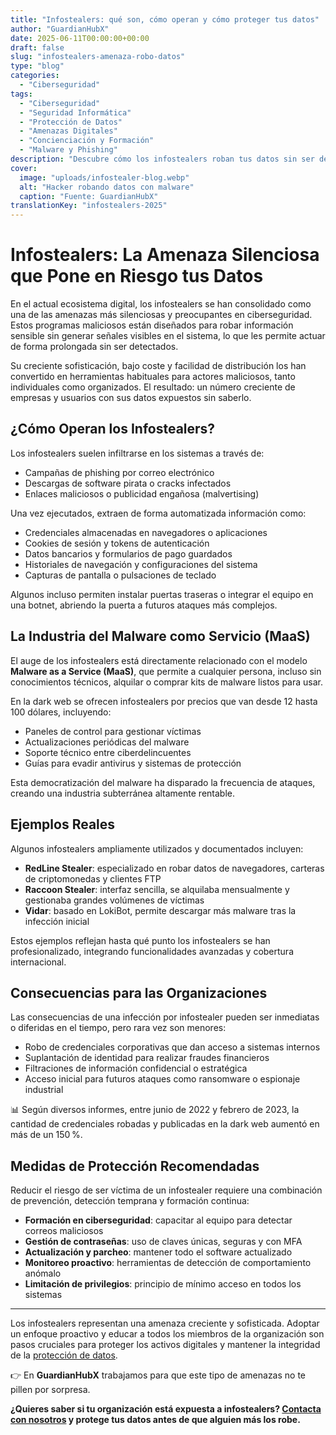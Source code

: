 ```yaml
---
title: "Infostealers: qué son, cómo operan y cómo proteger tus datos"
author: "GuardianHubX"
date: 2025-06-11T00:00:00+00:00
draft: false
slug: "infostealers-amenaza-robo-datos"
type: "blog"
categories:
  - "Ciberseguridad"
tags:
  - "Ciberseguridad"
  - "Seguridad Informática"
  - "Protección de Datos"
  - "Amenazas Digitales"
  - "Concienciación y Formación"
  - "Malware y Phishing"
description: "Descubre cómo los infostealers roban tus datos sin ser detectados y qué medidas puedes tomar para proteger tu empresa frente a estas amenazas silenciosas."
cover:
  image: "uploads/infostealer-blog.webp"
  alt: "Hacker robando datos con malware"
  caption: "Fuente: GuardianHubX"
translationKey: "infostealers-2025"
---
```


# Infostealers: La Amenaza Silenciosa que Pone en Riesgo tus Datos

En el actual ecosistema digital, los infostealers se han consolidado como una de las amenazas más silenciosas y preocupantes en ciberseguridad. Estos programas maliciosos están diseñados para robar información sensible sin generar señales visibles en el sistema, lo que les permite actuar de forma prolongada sin ser detectados.

Su creciente sofisticación, bajo coste y facilidad de distribución los han convertido en herramientas habituales para actores maliciosos, tanto individuales como organizados. El resultado: un número creciente de empresas y usuarios con sus datos expuestos sin saberlo.

## ¿Cómo Operan los Infostealers?

Los infostealers suelen infiltrarse en los sistemas a través de:

- Campañas de phishing por correo electrónico  
- Descargas de software pirata o cracks infectados  
- Enlaces maliciosos o publicidad engañosa (malvertising)  

Una vez ejecutados, extraen de forma automatizada información como:

- Credenciales almacenadas en navegadores o aplicaciones  
- Cookies de sesión y tokens de autenticación  
- Datos bancarios y formularios de pago guardados  
- Historiales de navegación y configuraciones del sistema  
- Capturas de pantalla o pulsaciones de teclado  

Algunos incluso permiten instalar puertas traseras o integrar el equipo en una botnet, abriendo la puerta a futuros ataques más complejos.

## La Industria del Malware como Servicio (MaaS)

El auge de los infostealers está directamente relacionado con el modelo **Malware as a Service (MaaS)**, que permite a cualquier persona, incluso sin conocimientos técnicos, alquilar o comprar kits de malware listos para usar.

En la dark web se ofrecen infostealers por precios que van desde 12 hasta 100 dólares, incluyendo:

- Paneles de control para gestionar víctimas  
- Actualizaciones periódicas del malware  
- Soporte técnico entre ciberdelincuentes  
- Guías para evadir antivirus y sistemas de protección  

Esta democratización del malware ha disparado la frecuencia de ataques, creando una industria subterránea altamente rentable.

## Ejemplos Reales

Algunos infostealers ampliamente utilizados y documentados incluyen:

- **RedLine Stealer**: especializado en robar datos de navegadores, carteras de criptomonedas y clientes FTP  
- **Raccoon Stealer**: interfaz sencilla, se alquilaba mensualmente y gestionaba grandes volúmenes de víctimas  
- **Vidar**: basado en LokiBot, permite descargar más malware tras la infección inicial  

Estos ejemplos reflejan hasta qué punto los infostealers se han profesionalizado, integrando funcionalidades avanzadas y cobertura internacional.

## Consecuencias para las Organizaciones

Las consecuencias de una infección por infostealer pueden ser inmediatas o diferidas en el tiempo, pero rara vez son menores:

- Robo de credenciales corporativas que dan acceso a sistemas internos  
- Suplantación de identidad para realizar fraudes financieros  
- Filtraciones de información confidencial o estratégica  
- Acceso inicial para futuros ataques como ransomware o espionaje industrial  

📊 Según diversos informes, entre junio de 2022 y febrero de 2023, la cantidad de credenciales robadas y publicadas en la dark web aumentó en más de un 150 %.

## Medidas de Protección Recomendadas

Reducir el riesgo de ser víctima de un infostealer requiere una combinación de prevención, detección temprana y formación continua:

- **Formación en ciberseguridad**: capacitar al equipo para detectar correos maliciosos  
- **Gestión de contraseñas**: uso de claves únicas, seguras y con MFA  
- **Actualización y parcheo**: mantener todo el software actualizado  
- **Monitoreo proactivo**: herramientas de detección de comportamiento anómalo  
- **Limitación de privilegios**: principio de mínimo acceso en todos los sistemas  

---

Los infostealers representan una amenaza creciente y sofisticada. Adoptar un enfoque proactivo y educar a todos los miembros de la organización son pasos cruciales para proteger los activos digitales y mantener la integridad de la [protección de datos](https://guardianhubx.com/es/objetivos-ciberseguridad/).

👉 En **GuardianHubX** trabajamos para que este tipo de amenazas no te pillen por sorpresa.

**¿Quieres saber si tu organización está expuesta a infostealers? [Contacta con nosotros](https://guardianhubx.com/es/#contact) y protege tus datos antes de que alguien más los robe.**